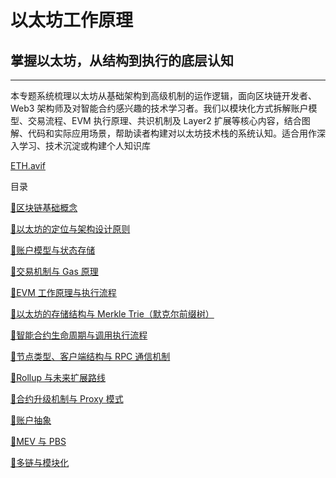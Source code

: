 # 以太坊工作原理

## 掌握以太坊，从结构到执行的底层认知

---

本专题系统梳理以太坊从基础架构到高级机制的运作逻辑，面向区块链开发者、Web3 架构师及对智能合约感兴趣的技术学习者。我们以模块化方式拆解账户模型、交易流程、EVM 执行原理、共识机制及 Layer2 扩展等核心内容，结合图解、代码和实际应用场景，帮助读者构建对以太坊技术栈的系统认知。适合用作深入学习、技术沉淀或构建个人知识库

[ETH.avif](./assets/00_eth.avif)

目录

[📘区块链基础概念](./docs/01_blockchain_basics.md)

[📘以太坊的定位与架构设计原则](./docs/02_ethereum_intro.md)

[📘账户模型与状态存储](./docs/03_account_model.md)

[📘交易机制与 Gas 原理](./docs/04_transactions_and_gas.md)

[📘EVM 工作原理与执行流程](./docs/05_evm_execution.md)

[📘以太坊的存储结构与 Merkle Trie（默克尔前缀树）](./docs/06_storage_and_mpt.md)

[📘智能合约生命周期与调用执行流程](./docs/07_contract_lifecycle.md)

[📘节点类型、客户端结构与 RPC 通信机制](./docs/08_nodes_and_rpc.md)

[📘Rollup 与未来扩展路线](./docs/09_rollup_scaling.md)

[📘合约升级机制与 Proxy 模式](./docs/10_upgrade_proxy.md)

[📘账户抽象](./docs/11_abstract_account.md)

[📘MEV 与 PBS](./docs/12_mev_pbs.md)

[📘多链与模块化](./docs/13_mulit_chain_moduler.md)
